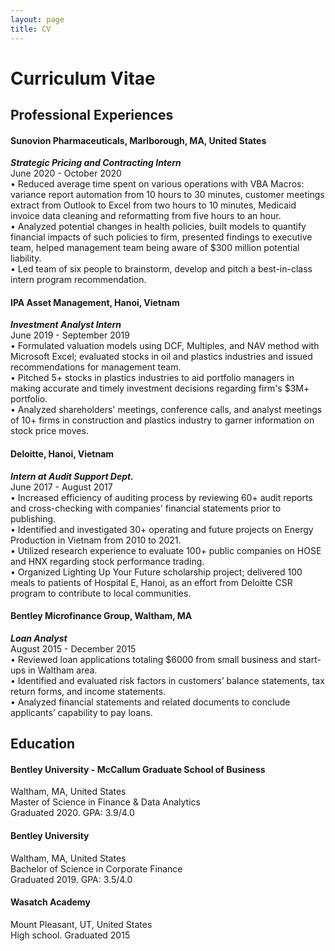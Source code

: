 ```yaml
---
layout: page
title: CV
---
```

# Curriculum Vitae

## Professional Experiences    
#### Sunovion Pharmaceuticals, Marlborough, MA, United States    
***Strategic Pricing and Contracting Intern***  
June 2020 - October 2020  
• Reduced average time spent on various operations with VBA Macros: variance report automation from 10 hours to 30 minutes, customer meetings extract from Outlook to Excel from two hours to 10 minutes, Medicaid invoice
data cleaning and reformatting from five hours to an hour.  
• Analyzed potential changes in health policies, built models to quantify financial impacts of such policies to firm, presented findings to executive team, helped management team being aware of $300 million potential liability.  
• Led team of six people to brainstorm, develop and pitch a best-in-class intern program recommendation.  

#### IPA Asset Management, Hanoi, Vietnam    
***Investment Analyst Intern***    
June 2019 - September 2019   
• Formulated valuation models using DCF, Multiples, and NAV method with Microsoft Excel; evaluated stocks in oil and plastics industries and issued recommendations for management team.  
• Pitched 5+ stocks in plastics industries to aid portfolio managers in making
accurate and timely investment decisions regarding firm's $3M+ portfolio.  
• Analyzed shareholders' meetings, conference calls, and analyst meetings of
10+ firms in construction and plastics industry to garner information on stock
price moves.  

#### Deloitte, Hanoi, Vietnam    
***Intern at Audit Support Dept.***    
June 2017 - August 2017    
• Increased efficiency of auditing process by reviewing 60+ audit reports
and cross-checking with companies' financial statements prior to publishing.  
• Identified and investigated 30+ operating and future projects on Energy
Production in Vietnam from 2010 to 2021.   
• Utilized research experience to evaluate 100+ public companies on HOSE
and HNX regarding stock performance trading.  
• Organized Lighting Up Your Future scholarship project; delivered 100 meals
to patients of Hospital E, Hanoi, as an effort from Deloitte CSR program to
contribute to local communities.  

#### Bentley Microfinance Group, Waltham, MA    
***Loan Analyst***    
August 2015 - December 2015   
• Reviewed loan applications totaling $6000 from small business and start-ups
in Waltham area.  
• Identified and evaluated risk factors in customers’ balance statements, tax
return forms, and income statements.  
• Analyzed financial statements and related documents to conclude applicants’
capability to pay loans.  

## Education   
#### Bentley University - McCallum Graduate School of Business 
Waltham, MA, United States   
Master of Science in Finance & Data Analytics  
Graduated 2020. GPA: 3.9/4.0 
#### Bentley University  
Waltham, MA, United States  
Bachelor of Science in Corporate Finance  
Graduated 2019. GPA: 3.5/4.0  
#### Wasatch Academy  
Mount Pleasant, UT, United States  
High school. Graduated 2015   